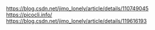 https://blog.csdn.net/jimo_lonely/article/details/110749045
https://picocli.info/
https://blog.csdn.net/jimo_lonely/article/details/119616193